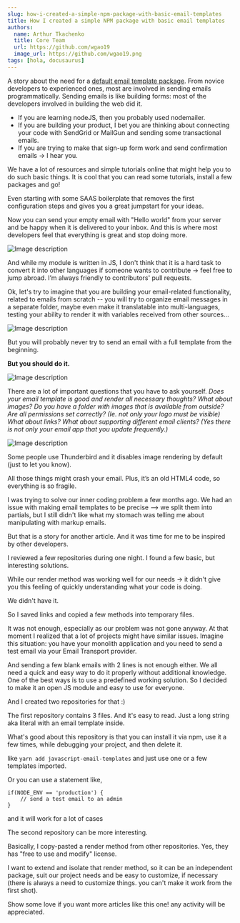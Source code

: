 ```yaml
---
slug: how-i-created-a-simple-npm-package-with-basic-email-templates
title: How I created a simple NPM package with basic email templates
authors:
  name: Arthur Tkachenko
  title: Core Team
  url: https://github.com/wgao19
  image_url: https://github.com/wgao19.png
tags: [hola, docusaurus]
---
```




A story about the need for a [default email template package](https://github.com/LLazyEmail/default-email-template).
From novice developers to experienced ones, most are involved in sending emails programmatically. Sending emails is like building forms: most of the developers involved in building the web did it.

- If you are learning nodeJS, then you probably used nodemailer.
- If you are building your product, I bet you are thinking about connecting your code with SendGrid or MailGun and sending some transactional emails.
- If you are trying to make that sign-up form work and send confirmation emails -> I hear you.

We have a lot of resources and simple tutorials online that might help you to do such basic things. It is cool that you can read some tutorials, install a few packages and go! 

Even starting with some SAAS boilerplate that removes the first configuration steps and gives you a great jumpstart for your ideas.

Now you can send your empty email with "Hello world" from your server and be happy when it is delivered to your inbox. And this is where most developers feel that everything is great and stop doing more.

![Image description](https://dev-to-uploads.s3.amazonaws.com/uploads/articles/j75251dyexl69wltd3m0.png)

And while my module is written in JS, I don't think that it is a hard task to convert it into other languages if someone wants to contribute -> feel free to jump abroad. I’m always friendly to contributors' pull requests.


Ok, let's try to imagine that you are building your email-related functionality, related to emails from scratch -- you will try to organize email messages in a separate folder, maybe even make it translatable into multi-languages, testing your ability to render it with variables received from other sources...


![Image description](https://dev-to-uploads.s3.amazonaws.com/uploads/articles/z0wyf5qjj04719a7svvq.png)
 

But you will probably never try to send an email with a full template from the beginning.

**But you should do it.** 

![Image description](https://dev-to-uploads.s3.amazonaws.com/uploads/articles/a99g4067ltz8jqzao2ay.png)


There are a lot of important questions that you have to ask yourself.
_Does your email template is good and render all necessary thoughts?_
_What about images? Do you have a folder with images that is available from outside?_
_Are all permissions set correctly? (Ie. not only your logo must be visible)_
_What about links?_
_What about supporting different email clients? (Yes there is not only your email app that you update frequently.)_
 
![Image description](https://dev-to-uploads.s3.amazonaws.com/uploads/articles/mhrexk9s1f5jsyk4o1dz.png)
 

Some people use Thunderbird and it disables image rendering by default (just to let you know). 

All those things might crash your email. Plus, it’s an old HTML4 code, so everything is so fragile.


I was trying to solve our inner coding problem a few months ago. We had an issue with making email templates to be precise --> we split them into partials, but I still didn't like what my stomach was telling me about manipulating with markup emails.

But that is a story for another article. And it was time for me to be inspired by other developers.

I reviewed a few repositories during one night. I found a few basic, but interesting solutions.

While our render method was working well for our needs -> it didn't give you this feeling of quickly understanding what your code is doing.

We didn't have it.

So I saved links and copied a few methods into temporary files.

It was not enough, especially as our problem was not gone anyway. At that moment I realized that a lot of projects might have similar issues. Imagine this situation: you have your monolith application and you need to send a test email via your Email Transport provider.

And sending a few blank emails with 2 lines is not enough either. We all need a quick and easy way to do it properly without additional knowledge. One of the best ways is to use a predefined working solution. So I decided to make it an open JS module and easy to use for everyone.

And I created two repositories for that :)

The first repository contains 3 files. And it's easy to read. Just a long string aka literal with an email template inside.

What's good about this repository is that you can install it via npm, use it a few times, while debugging your project, and then delete it.

like `yarn add javascript-email-templates` and just use one or a few templates imported.

Or you can use a statement like,

```
if(NODE_ENV == 'production') {
	// send a test email to an admin
}
```

and it will work for a lot of cases

The second repository can be more interesting.

Basically, I copy-pasted a render method from other repositories. Yes, they has "free to use and modify" license.

I want to extend and isolate that render method, so it can be an independent package, suit our project needs and be easy to customize, if necessary (there is always a need to customize things. you can't make it work from the first shot).

Show some love if you want more articles like this one! any activity will be appreciated.
